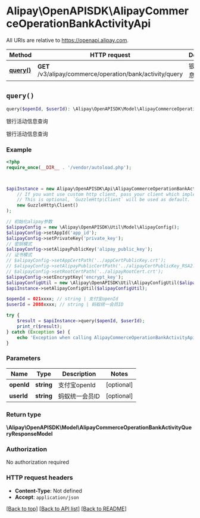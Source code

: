 # Alipay\OpenAPISDK\AlipayCommerceOperationBankActivityApi

All URIs are relative to https://openapi.alipay.com.

Method | HTTP request | Description
------------- | ------------- | -------------
[**query()**](AlipayCommerceOperationBankActivityApi.md#query) | **GET** /v3/alipay/commerce/operation/bank/activity/query | 银行活动信息查询


## `query()`

```php
query($openId, $userId): \Alipay\OpenAPISDK\Model\AlipayCommerceOperationBankActivityQueryResponseModel
```

银行活动信息查询

银行活动信息查询

### Example

```php
<?php
require_once(__DIR__ . '/vendor/autoload.php');



$apiInstance = new Alipay\OpenAPISDK\Api\AlipayCommerceOperationBankActivityApi(
    // If you want use custom http client, pass your client which implements `GuzzleHttp\ClientInterface`.
    // This is optional, `GuzzleHttp\Client` will be used as default.
    new GuzzleHttp\Client()
);

// 初始化alipay参数
$alipayConfig = new \Alipay\OpenAPISDK\Util\Model\AlipayConfig();
$alipayConfig->setAppId('app_id');
$alipayConfig->setPrivateKey('private_key');
// 密钥模式
$alipayConfig->setAlipayPublicKey('alipay_public_key');
// 证书模式
// $alipayConfig->setAppCertPath('../appCertPublicKey.crt');
// $alipayConfig->setAlipayPublicCertPath('../alipayCertPublicKey_RSA2.crt');
// $alipayConfig->setRootCertPath('../alipayRootCert.crt');
$alipayConfig->setEncryptKey('encrypt_key');
$alipayConfigUtil = new \Alipay\OpenAPISDK\Util\AlipayConfigUtil($alipayConfig);
$apiInstance->setAlipayConfigUtil($alipayConfigUtil);

$openId = 021xxxx; // string | 支付宝openId
$userId = 2088xxxx; // string | 蚂蚁统一会员ID

try {
    $result = $apiInstance->query($openId, $userId);
    print_r($result);
} catch (Exception $e) {
    echo 'Exception when calling AlipayCommerceOperationBankActivityApi->query: ', $e->getMessage(), PHP_EOL;
}
```

### Parameters

Name | Type | Description  | Notes
------------- | ------------- | ------------- | -------------
 **openId** | **string**| 支付宝openId | [optional]
 **userId** | **string**| 蚂蚁统一会员ID | [optional]

### Return type

**\Alipay\OpenAPISDK\Model\AlipayCommerceOperationBankActivityQueryResponseModel**

### Authorization

No authorization required

### HTTP request headers

- **Content-Type**: Not defined
- **Accept**: `application/json`

[[Back to top]](#) [[Back to API list]](../../README.md#api-endpoints)
[[Back to README]](../../README.md)
